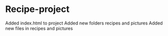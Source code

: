 # Recipe-project

Added index.html to project
Added new folders recipes and pictures
Added new files in recipes and pictures